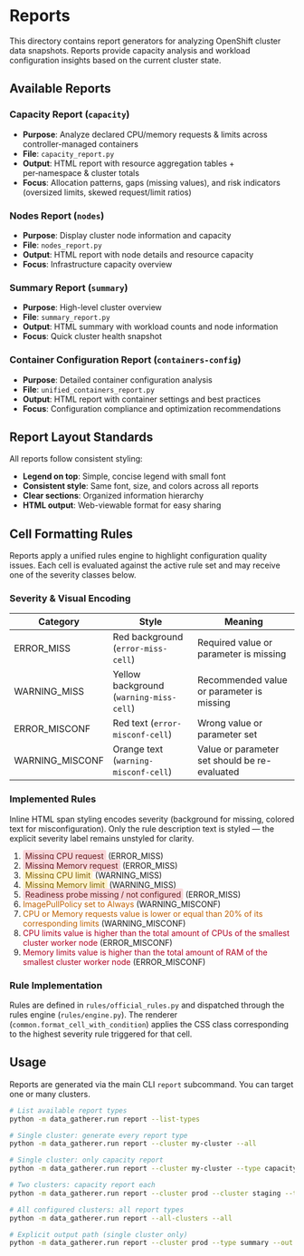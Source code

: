 # Reports

This directory contains report generators for analyzing OpenShift cluster data snapshots. Reports provide capacity analysis and workload configuration insights based on the current cluster state.

## Available Reports

### Capacity Report (`capacity`)
- **Purpose**: Analyze declared CPU/memory requests & limits across controller-managed containers
- **File**: `capacity_report.py`
- **Output**: HTML report with resource aggregation tables + per‑namespace & cluster totals
- **Focus**: Allocation patterns, gaps (missing values), and risk indicators (oversized limits, skewed request/limit ratios)

### Nodes Report (`nodes`)
- **Purpose**: Display cluster node information and capacity
- **File**: `nodes_report.py`
- **Output**: HTML report with node details and resource capacity
- **Focus**: Infrastructure capacity overview

### Summary Report (`summary`)
- **Purpose**: High-level cluster overview
- **File**: `summary_report.py`
- **Output**: HTML summary with workload counts and node information
- **Focus**: Quick cluster health snapshot

### Container Configuration Report (`containers-config`)
- **Purpose**: Detailed container configuration analysis
- **File**: `unified_containers_report.py`
- **Output**: HTML report with container settings and best practices
- **Focus**: Configuration compliance and optimization recommendations

## Report Layout Standards

All reports follow consistent styling:

- **Legend on top**: Simple, concise legend with small font
- **Consistent style**: Same font, size, and colors across all reports
- **Clear sections**: Organized information hierarchy
- **HTML output**: Web-viewable format for easy sharing

## Cell Formatting Rules

Reports apply a unified rules engine to highlight configuration quality issues. Each cell is evaluated against the active rule set and may receive one of the severity classes below.

### Severity & Visual Encoding
| Category | Style | Meaning |
|----------|-------|---------|
| ERROR_MISS | Red background (`error-miss-cell`) | Required value or parameter is missing |
| WARNING_MISS | Yellow background (`warning-miss-cell`) | Recommended value or parameter is missing |
| ERROR_MISCONF | Red text (`error-misconf-cell`) | Wrong value or parameter set |
| WARNING_MISCONF | Orange text (`warning-misconf-cell`) | Value or parameter set should be re-evaluated |

### Implemented Rules
Inline HTML span styling encodes severity (background for missing, colored text for misconfiguration). Only the rule description text is styled — the explicit severity label remains unstyled for clarity.

1. <span style="background:#f8d7da;color:#611a1d;padding:2px 4px;border-radius:3px;">Missing CPU request</span> (ERROR_MISS)
2. <span style="background:#f8d7da;color:#611a1d;padding:2px 4px;border-radius:3px;">Missing Memory request</span> (ERROR_MISS)
3. <span style="background:#fff3cd;color:#7a5a00;padding:2px 4px;border-radius:3px;">Missing CPU limit</span> (WARNING_MISS)
4. <span style="background:#fff3cd;color:#7a5a00;padding:2px 4px;border-radius:3px;">Missing Memory limit</span> (WARNING_MISS)
5. <span style="background:#f8d7da;color:#611a1d;padding:2px 4px;border-radius:3px;">Readiness probe missing / not configured</span> (ERROR_MISS)
6. <span style="color:#c06000;">ImagePullPolicy set to Always</span> (WARNING_MISCONF)
7. <span style="color:#c06000;">CPU or Memory requests value is lower or equal than 20% of its corresponding limits</span> (WARNING_MISCONF)
8. <span style="color:#b00020;">CPU limits value is higher than the total amount of CPUs of the smallest cluster worker node</span> (ERROR_MISCONF)
8. <span style="color:#b00020;">Memory limits value is higher than the total amount of RAM of the smallest cluster worker node</span> (ERROR_MISCONF)

### Rule Implementation
Rules are defined in `rules/official_rules.py` and dispatched through the rules engine (`rules/engine.py`). The renderer (`common.format_cell_with_condition`) applies the CSS class corresponding to the highest severity rule triggered for that cell.

## Usage

Reports are generated via the main CLI `report` subcommand. You can target one or many clusters.

```bash
# List available report types
python -m data_gatherer.run report --list-types

# Single cluster: generate every report type
python -m data_gatherer.run report --cluster my-cluster --all

# Single cluster: only capacity report
python -m data_gatherer.run report --cluster my-cluster --type capacity

# Two clusters: capacity report each
python -m data_gatherer.run report --cluster prod --cluster staging --type capacity

# All configured clusters: all report types
python -m data_gatherer.run report --all-clusters --all

# Explicit output path (single cluster only)
python -m data_gatherer.run report --cluster prod --type summary --out /tmp/prod-summary.html
```
